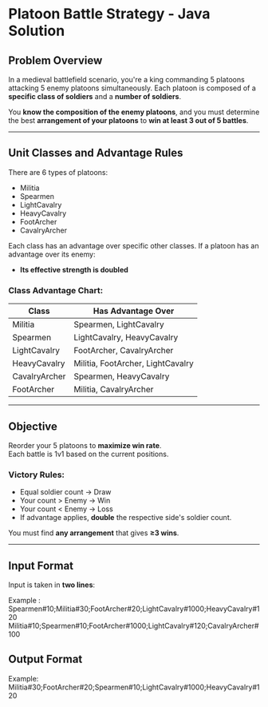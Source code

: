 #  Platoon Battle Strategy - Java Solution

##  Problem Overview

In a medieval battlefield scenario, you're a king commanding 5 platoons attacking 5 enemy platoons simultaneously. Each platoon is composed of a **specific class of soldiers** and a **number of soldiers**.

You **know the composition of the enemy platoons**, and you must determine the best **arrangement of your platoons** to **win at least 3 out of 5 battles**.

---

## Unit Classes and Advantage Rules

There are 6 types of platoons:

- Militia  
- Spearmen  
- LightCavalry  
- HeavyCavalry  
- FootArcher  
- CavalryArcher

Each class has an advantage over specific other classes. If a platoon has an advantage over its enemy:
- **Its effective strength is doubled**

### Class Advantage Chart:

| Class           | Has Advantage Over                     |
|----------------|------------------------------------------|
| Militia        | Spearmen, LightCavalry                   |
| Spearmen       | LightCavalry, HeavyCavalry               |
| LightCavalry   | FootArcher, CavalryArcher                |
| HeavyCavalry   | Militia, FootArcher, LightCavalry        |
| CavalryArcher  | Spearmen, HeavyCavalry                   |
| FootArcher     | Militia, CavalryArcher                   |

---

##  Objective

Reorder your 5 platoons to **maximize win rate**.  
Each battle is 1v1 based on the current positions.

### Victory Rules:
- Equal soldier count → Draw
- Your count > Enemy → Win
- Your count < Enemy → Loss
- If advantage applies, **double** the respective side's soldier count.

You must find **any arrangement** that gives **≥3 wins**.

---

## Input Format

Input is taken in **two lines**:

Example :
Spearmen#10;Militia#30;FootArcher#20;LightCavalry#1000;HeavyCavalry#120
Militia#10;Spearmen#10;FootArcher#1000;LightCavalry#120;CavalryArcher#100

## Output Format

Example:
Militia#30;FootArcher#20;Spearmen#10;LightCavalry#1000;HeavyCavalry#120